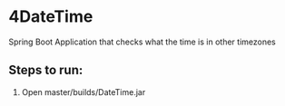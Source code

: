 # 4DateTime
Spring Boot Application that checks what the time is in other timezones

## Steps to run:
1. Open master/builds/DateTime.jar
